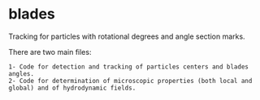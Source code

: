 # blades
Tracking for particles with rotational degrees and angle section marks.

There are two main files:

	1- Code for detection and tracking of particles centers and blades angles.
	2- Code for determination of microscopic properties (both local and global) and of hydrodynamic fields.
